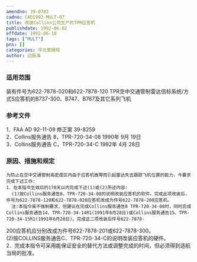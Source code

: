```yaml
---
amendno: 39-0783  
cadno: CAD1992-MULT-07  
title: 改装Collins公司生产的TPR应答机  
publishdate: 1992-06-02  
effdate: 1992-06-10  
tags: ["MULT"]  
pns: []  
categories: 华北管理局  
author: 边振海  
---
```

  
### 适用范围  
装有件号为622-7878-020和622-7878-120 TPR空中交通管制雷达信标系统/方式S应答机的B737-300、B747、B767及其它系列飞机  
  
<!--more-->  
### 参考文件  
1．FAA AD 92-11-09 修正案 39-8259  
2．Collins服务通告 8，TPR-720-34-08  1990年 9月 19日  
 3．Collins服务通告 C，TPR-720-34-C  1992年 4月 28日  
  
### 原因、措施和规定  
    为防止在空中交通管制高密度区内由于应答机故障而引起雷达失去跟踪飞机位置的能力，今要求完成下述工作:  
    1．在本指令生效后的170天以内完成下述(1)或(2)所述内容:  
      (1)按Collins服务通告8，TPR-720-34-08的说明改装应答机的软件。完成此项改装后，件号为622-7878-120和622-7878-020应答机改成为件号622-7878-200应答机。  
      注:本指令虽不强制要求，但建议在完成Collins服务通告8 TPR-720-34-08时，同时完成Collins服务通告14，TPR-720-34-14R1(1991年6月28日)或Collins服务通告15，TPR-720-34-15R1(1991年6月28日)。完成这二项改装后件号622-7878-  
  
200应答机应分别改成为件号622-7878-201或622-7878-300。  
      (2)按COLLINS服务通告C、TPR-720-34-C的说明改装应答机的硬件。  
    2．完成本指令可采用能保证安全的替代方法或调整完成的时间，但必须得到适航当局的批准。  
